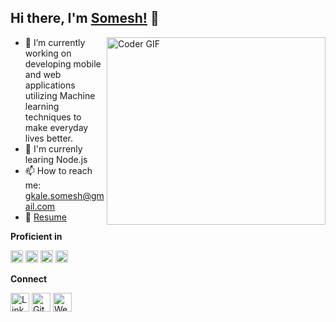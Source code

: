 ## Hi there, I'm [Somesh!](https://someshgkale123.github.io) 👋


<img align="right" src="https://media.giphy.com/media/SWoSkN6DxTszqIKEqv/giphy.gif" alt="Coder GIF" width="350" height="300">

- 🔭 I’m currently working on developing mobile and web applications utilizing Machine learning techniques to make everyday lives better.
- 🌱 I'm currenly learing Node.js
- 📫 How to reach me: gkale.somesh@gmail.com   
- 📝 [Resume](https://drive.google.com/file/d/1oyDX0_EsU2ZFtnbFYFh4sKVuP0AOZYv1/view?usp=sharing)

**Proficient in**
<p float="left">
  <img src="https://cdn.jsdelivr.net/npm/simple-icons@3.1.0/icons/python.svg" height="20"/>
  <img src="https://cdn.jsdelivr.net/npm/simple-icons@3.1.0/icons/java.svg" height="20"/>
  <img src="https://cdn.jsdelivr.net/npm/simple-icons@3.1.0/icons/cplusplus.svg" height="20"/>
  <img src="https://cdn.jsdelivr.net/npm/simple-icons@3.1.0/icons/javascript.svg" height="20"/>
</p>

**Connect**

<a href="https://www.linkedin.com/in/somesh-kale/" target="_blank"><img src="https://raw.githubusercontent.com/arturssmirnovs/arturssmirnovs/master/in.png" alt="LinkedIn" width="30"></a>
<a href="https://github.com/someshgkale123" target="_blank"><img src="https://raw.githubusercontent.com/arturssmirnovs/arturssmirnovs/master/git.png" alt="GitHub" width="30"></a>
<a href="https://someshgkale123.github.io/" target="_blank"><img src="https://raw.githubusercontent.com/arturssmirnovs/arturssmirnovs/master/www.png" alt="Website" width="30"></a>
